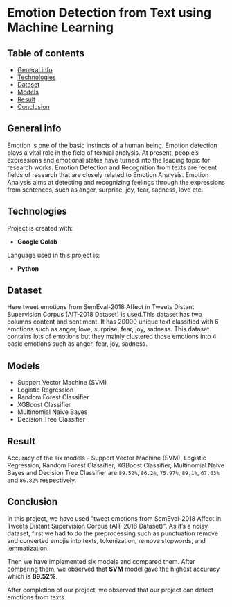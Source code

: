 # Emotion Detection from Text using Machine Learning
## Table of contents
* [General info](#general-info)
* [Technologies](#technologies)
* [Dataset](#dataset)
* [Models](#models)
* [Result](#result)
* [Conclusion](#conslusion)

## General info 
Emotion is one of the basic instincts of a human being. Emotion detection plays a vital role in the field of textual analysis. At present, people’s expressions and emotional states have turned into the leading topic for research works. Emotion Detection and Recognition from texts are recent fields of research that are closely related to Emotion Analysis. Emotion Analysis aims at detecting and recognizing feelings through the expressions from sentences, such as anger, surprise, joy, fear, sadness, love etc.
	
## Technologies
Project is created with:
* **Google Colab**

Language used in this project is:
* **Python**
	
## Dataset
Here tweet emotions from SemEval-2018 Affect in Tweets Distant Supervision Corpus (AIT-2018 Dataset) is used.This dataset has two columns content and sentiment. It has 20000 unique text classified with 6 emotions such as anger, love, surprise, fear, joy, sadness. This dataset contains lots of emotions but they mainly clustered those emotions into 4 basic emotions such as anger, fear, joy, sadness.

## Models
* Support Vector Machine (SVM)
* Logistic Regression
* Random Forest Classifier
* XGBoost Classifier
* Multinomial Naive Bayes
* Decision Tree Classifier

## Result
Accuracy of the six models - Support Vector Machine (SVM), Logistic Regression, Random
Forest Classifier, XGBoost Classifier, Multinomial Naive Bayes and Decision Tree Classifier
are `89.52%`, `86.2%`, `75.97%`, `89.1%`, `67.63%` and `86.82%` respectively.

## Conclusion 
In this project, we have used "tweet emotions from SemEval-2018 Affect in Tweets Distant Supervision Corpus (AIT-2018 Dataset)". As it’s a noisy dataset, first we had to do the preprocessing such as punctuation remove and converted emojis into texts, tokenization, remove stopwords, and lemmatization.

Then we have implemented six models and compared them. After comparing them, we observed that **SVM** model gave the highest accuracy which is **89.52%**.

After completion of our project, we observed that our project can detect emotions from texts.



